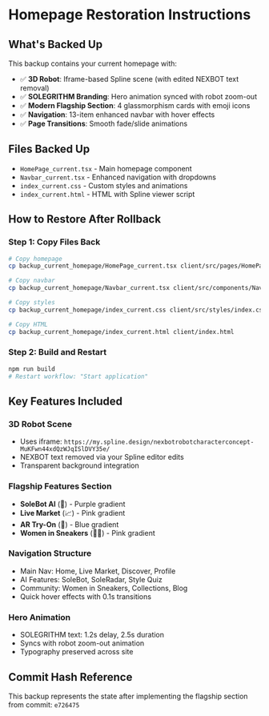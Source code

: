 # Homepage Restoration Instructions

## What's Backed Up
This backup contains your current homepage with:
- ✅ **3D Robot**: Iframe-based Spline scene (with edited NEXBOT text removal)
- ✅ **SOLEGRITHM Branding**: Hero animation synced with robot zoom-out
- ✅ **Modern Flagship Section**: 4 glassmorphism cards with emoji icons
- ✅ **Navigation**: 13-item enhanced navbar with hover effects
- ✅ **Page Transitions**: Smooth fade/slide animations

## Files Backed Up
- `HomePage_current.tsx` - Main homepage component
- `Navbar_current.tsx` - Enhanced navigation with dropdowns
- `index_current.css` - Custom styles and animations
- `index_current.html` - HTML with Spline viewer script

## How to Restore After Rollback

### Step 1: Copy Files Back
```bash
# Copy homepage
cp backup_current_homepage/HomePage_current.tsx client/src/pages/HomePage.tsx

# Copy navbar
cp backup_current_homepage/Navbar_current.tsx client/src/components/Navbar.tsx

# Copy styles
cp backup_current_homepage/index_current.css client/src/styles/index.css

# Copy HTML
cp backup_current_homepage/index_current.html client/index.html
```

### Step 2: Build and Restart
```bash
npm run build
# Restart workflow: "Start application"
```

## Key Features Included

### 3D Robot Scene
- Uses iframe: `https://my.spline.design/nexbotrobotcharacterconcept-MuKFwn44xdQzWJqISlDVY35e/`
- NEXBOT text removed via your Spline editor edits
- Transparent background integration

### Flagship Features Section
- **SoleBot AI** (🤖) - Purple gradient
- **Live Market** (📈) - Pink gradient  
- **AR Try-On** (📱) - Blue gradient
- **Women in Sneakers** (👩‍🦰) - Pink gradient

### Navigation Structure
- Main Nav: Home, Live Market, Discover, Profile
- AI Features: SoleBot, SoleRadar, Style Quiz
- Community: Women in Sneakers, Collections, Blog
- Quick hover effects with 0.1s transitions

### Hero Animation
- SOLEGRITHM text: 1.2s delay, 2.5s duration
- Syncs with robot zoom-out animation
- Typography preserved across site

## Commit Hash Reference
This backup represents the state after implementing the flagship section from commit: `e726475`